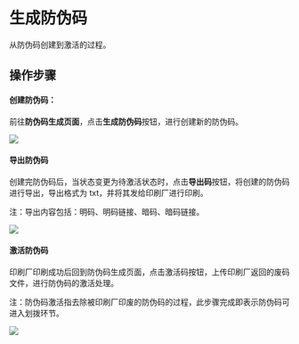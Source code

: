 # 生成防伪码

从防伪码创建到激活的过程。

## 操作步骤

#### **创建防伪码：**

前往**防伪码生成页面**，点击**生成防伪码**按钮，进行创建新的防伪码。

![](http://md.stringon.com/img/%7Bfilename%7D%7B.suffix%7D20200903165906.png)



#### **导出防伪码**

创建完防伪码后，当状态变更为待激活状态时，点击**导出码**按钮，将创建的防伪码进行导出，导出格式为 txt，并将其发给印刷厂进行印刷。

注：导出内容包括：明码、明码链接、暗码、暗码链接。

![](http://md.stringon.com/img/%7Bfilename%7D%7B.suffix%7D20200903170027.png)



#### **激活防伪码**

印刷厂印刷成功后回到防伪码生成页面，点击激活码按钮，上传印刷厂返回的废码文件，进行防伪码的激活处理。

注：防伪码激活指去除被印刷厂印废的防伪码的过程，此步骤完成即表示防伪码可进入划拨环节。

![](http://md.stringon.com/img/%7Bfilename%7D%7B.suffix%7D20200903170135.png)



